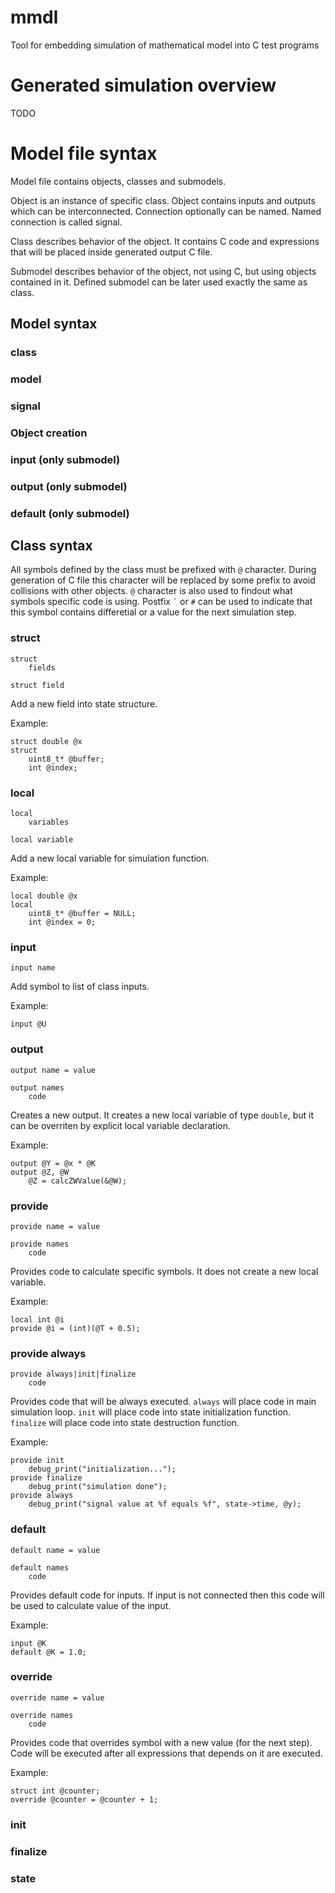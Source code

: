 # mmdl
Tool for embedding simulation of mathematical model into C test programs

# Generated simulation overview

TODO

# Model file syntax

Model file contains objects, classes and submodels.

Object is an instance of specific class.
Object contains inputs and outputs which can be interconnected.
Connection optionally can be named.
Named connection is called signal.

Class describes behavior of the object.
It contains C code and expressions that will be placed inside generated output C file.

Submodel describes behavior of the object, not using C, but using objects contained in it.
Defined submodel can be later used exactly the same as class.

## Model syntax

### class
### model
### signal
### Object creation
### input (only submodel)
### output (only submodel)
### default (only submodel)

## Class syntax

All symbols defined by the class must be prefixed with `@` character.
During generation of C file this character will be replaced by some prefix to avoid collisions with other objects.
`@` character is also used to findout what symbols specific code is using.
Postfix `` ` `` or `#` can be used to indicate that this symbol contains differetial or a value for the next simulation step.

### struct

```
struct
    fields
```

```
struct field
```

Add a new field into state structure.

Example:
```
struct double @x
struct
    uint8_t* @buffer;
    int @index;
```


### local

```
local
    variables
```

```
local variable
```

Add a new local variable for simulation function.

Example:
```
local double @x
local
    uint8_t* @buffer = NULL;
    int @index = 0;
```

### input

```
input name
```

Add symbol to list of class inputs.

Example:
```
input @U
```

### output

```
output name = value
```

```
output names
    code
```

Creates a new output. It creates a new local variable of type `double`, but it can be overriten by explicit local variable declaration.

Example:
```
output @Y = @x * @K
output @Z, @W
    @Z = calcZWValue(&@W);
```

### provide

```
provide name = value
```

```
provide names
    code
```

Provides code to calculate specific symbols. It does not create a new local variable.

Example:
```
local int @i
provide @i = (int)(@T + 0.5);
```

### provide always

```
provide always|init|finalize
    code
```

Provides code that will be always executed. `always` will place code in main simulation loop. `init` will place code into state initialization function. `finalize` will place code into state destruction function.

Example:
```
provide init
    debug_print("initialization...");
provide finalize
    debug_print("simulation done");
provide always
    debug_print("signal value at %f equals %f", state->time, @y);
```

### default

```
default name = value
```

```
default names
    code
```

Provides default code for inputs. If input is not connected then this code will be used to calculate value of the input.

Example:
```
input @K
default @K = 1.0;
```

### override

```
override name = value
```

```
override names
    code
```

Provides code that overrides symbol with a new value (for the next step). Code will be executed after all expressions that depends on it are executed.

Example:
```
struct int @counter;
override @counter = @counter + 1;

```

### init
### finalize
### state
